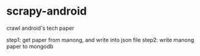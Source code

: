 # scrapy-android
crawl android's tech paper

step1: get paper from manong, and write into json file
step2: write manong paper to mongodb
